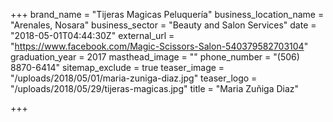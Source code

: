 +++
brand_name = "Tijeras Magicas Peluquería"
business_location_name = "Arenales, Nosara"
business_sector = "Beauty and Salon Services"
date = "2018-05-01T04:44:30Z"
external_url = "https://www.facebook.com/Magic-Scissors-Salon-540379582703104"
graduation_year = 2017
masthead_image = ""
phone_number = "(506) 8870-6414"
sitemap_exclude = true
teaser_image = "/uploads/2018/05/01/maria-zuniga-diaz.jpg"
teaser_logo = "/uploads/2018/05/29/tijeras-magicas.jpg"
title = "Maria Zuñiga Diaz"

+++
